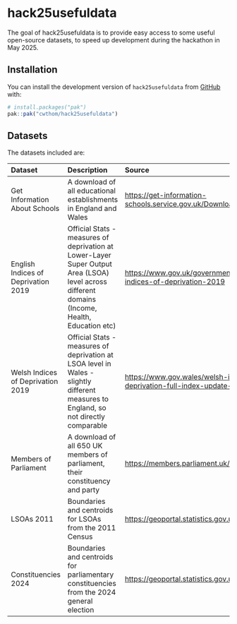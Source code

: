 
# hack25usefuldata

The goal of hack25usefuldata is to provide easy access to some useful open-source datasets, to speed up development during the hackathon in May 2025.

## Installation

You can install the development version of `hack25usefuldata` from [GitHub](https://github.com/) with:

``` r
# install.packages("pak")
pak::pak("cwthom/hack25usefuldata")
```

## Datasets

The datasets included are:

|Dataset|Description|Source|Dataset Name (R)|
|:------|:----------|:-----|:---------------|
|Get Information About Schools|A download of all educational establishments in England and Wales|https://get-information-schools.service.gov.uk/Downloads|`gias`|
|English Indices of Deprivation 2019|Official Stats - measures of deprivation at Lower-Layer Super Output Area (LSOA) level across different domains (Income, Health, Education etc)|https://www.gov.uk/government/statistics/english-indices-of-deprivation-2019|`iod2019_eng`|
|Welsh Indices of Deprivation 2019|Official Stats - measures of deprivation at LSOA level in Wales - slightly different measures to England, so not directly comparable|https://www.gov.wales/welsh-index-multiple-deprivation-full-index-update-ranks-2019|`iod2019_wal`|
|Members of Parliament|A download of all 650 UK members of parliament, their constituency and party|https://members.parliament.uk/members/commons|`mps`|
|LSOAs 2011|Boundaries and centroids for LSOAs from the 2011 Census|https://geoportal.statistics.gov.uk/|`lsoa2011`, `lsoa2011_centroids`|
|Constituencies 2024|Boundaries and centroids for parliamentary constituencies from the 2024 general election|https://geoportal.statistics.gov.uk/|`pcon2024`, `pcon2024_centroids`|